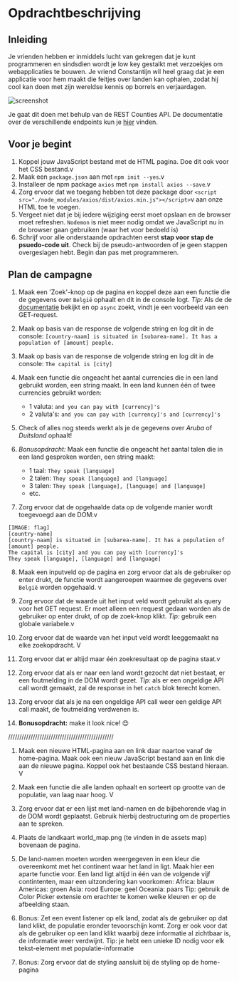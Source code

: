 # Opdrachtbeschrijving

## Inleiding
Je vrienden hebben er inmiddels lucht van gekregen dat je kunt programmeren en sindsdien wordt je 
low key gestalkt met verzoekjes om webapplicaties te bouwen. Je vriend Constantijn wil heel graag
dat je een applicatie voor hem maakt die feitjes over landen kan ophalen, zodat hij cool kan doen 
met zijn wereldse kennis op borrels en verjaardagen.

![screenshot](./assets/screenshot.png)

Je gaat dit doen met behulp van de REST Counties API. De documentatie over de verschillende endpoints
kun je [hier](https://restcountries.eu/#api-endpoints-language) vinden. 

## Voor je begint
1. Koppel jouw JavaScript bestand met de HTML pagina. Doe dit ook voor het CSS bestand.v
2. Maak een `package.json` aan met `npm init --yes`.v
3. Installeer de npm package `axios` met `npm install axios --save`.v
4. Zorg ervoor dat we toegang hebben tot deze package door `<script src="./node_modules/axios/dist/axios.min.js"></script>`v
aan onze HTML toe te voegen.
4. Vergeet niet dat je bij iedere wijziging eerst moet opslaan en de browser moet refreshen. 
`Nodemon` is niet meer nodig omdat we JavaScript nu in de browser gaan gebruiken (waar het voor bedoeld is)
5. Schrijf voor alle onderstaande opdrachten eerst **stap voor stap de psuedo-code uit**. 
Check bij de pseudo-antwoorden of je geen stappen overgeslagen hebt. Begin dan pas met programmeren.

## Plan de campagne
1. Maak een 'Zoek'-knop op de pagina en koppel deze aan een functie die de gegevens over `België` ophaalt en dit in de console logt. 
_Tip:_ Als de de [documentatie](https://www.npmjs.com/package/axios) bekijkt en op `async` zoekt, vindt je een voorbeeld van een GET-request.

2. Maak op basis van de response de volgende string en log dit in de console: `[country-naam] is situated in [subarea-name]. It has a population of [amount] people.`
3. Maak op basis van de response de volgende string en log dit in de console: `The capital is [city]`
4. Maak een functie die ongeacht het aantal currencies die in een land gebruikt worden, een string maakt. In een land kunnen één of twee currencies gebruikt worden:
    * 1 valuta: `and you can pay with [currency]'s`
    * 2 valuta's: `and you can pay with [currency]'s and [currency]'s`
5. Check of alles nog steeds werkt als je de gegevens over _Aruba_ of _Duitsland_ ophaalt!
6. _Bonusopdracht:_ Maak een functie die ongeacht het aantal talen die in een land gesproken worden, een string maakt:
    * 1 taal: `They speak [language]`
    * 2 talen: `They speak [language] and [language]` 
    * 3 talen: `They speak [language], [language] and [language]`
    * etc. 
7. Zorg ervoor dat de opgehaalde data op de volgende manier wordt toegevoegd aan de DOM:v

```
[IMAGE: flag]
[country-name]
[country-naam] is situated in [subarea-name]. It has a population of [amount] people.
The capital is [city] and you can pay with [currency]'s
They speak [language], [language] and [language]
```

8. Maak een inputveld op de pagina en zorg ervoor dat als de gebruiker op enter drukt, de functie wordt 
aangeroepen waarmee de gegevens over `België` worden opgehaald. v

9. Zorg ervoor dat de waarde uit het input veld wordt gebruikt als query voor het GET request. 
Er moet alleen een request gedaan worden als de gebruiker op enter drukt, of op de zoek-knop klikt.
_Tip:_ gebruik een globale variabele.v

10. Zorg ervoor dat de waarde van het input veld wordt leeggemaakt na elke zoekopdracht. V

11. Zorg ervoor dat er altijd maar één zoekresultaat op de pagina staat.v

12. Zorg ervoor dat als er naar een land wordt gezocht dat niet bestaat, er een foutmelding in de DOM wordt gezet.
_Tip:_ als er een ongeldige API call wordt gemaakt, zal de response in het `catch` blok terecht komen.

13. Zorg ervoor dat als je na een ongeldige API call weer een geldige API call maakt, de foutmelding verdwenen is.

14. **Bonusopdracht:** make it look nice! 😍

///////////////////////////////////////////////

1. Maak een nieuwe HTML-pagina aan en link daar naartoe vanaf de home-pagina.
   Maak ook een nieuw JavaScript bestand aan en link die aan de nieuwe pagina. 
   Koppel ook het bestaande CSS bestand hieraan. V
2. Maak een functie die alle landen ophaalt en sorteert op grootte van de populatie, van laag naar hoog. V
3. Zorg ervoor dat er een lijst met land-namen en de bijbehorende vlag in de DOM wordt geplaatst. 
   Gebruik hierbij destructuring om de properties aan te spreken.
4. Plaats de landkaart world_map.png (te vinden in de assets map) bovenaan de pagina.
5. De land-namen moeten worden weergegeven in een kleur die overeenkomt met het continent waar het land in ligt. 
   Maak hier een aparte functie voor. Een land ligt altijd in één van de volgende vijf contintenten, 
   maar een uitzondering kan voorkomen:
   Africa: blauw
   Americas: groen
   Asia: rood
   Europe: geel
   Oceania: paars
Tip: gebruik de Color Picker extensie om erachter te komen welke kleuren er op de afbeelding staan.

6.  Bonus: Zet een event listener op elk land, zodat als de gebruiker op dat land klikt, 
    de populatie eronder tevoorschijn komt. Zorg er ook voor dat als de gebruiker
    op een land klikt waarbij deze informatie al zichtbaar is, 
    de informatie weer verdwijnt. Tip: je hebt een unieke ID nodig voor elk tekst-element met
    populatie-informatie

7. Bonus: Zorg ervoor dat de styling aansluit bij de styling op de home-pagina